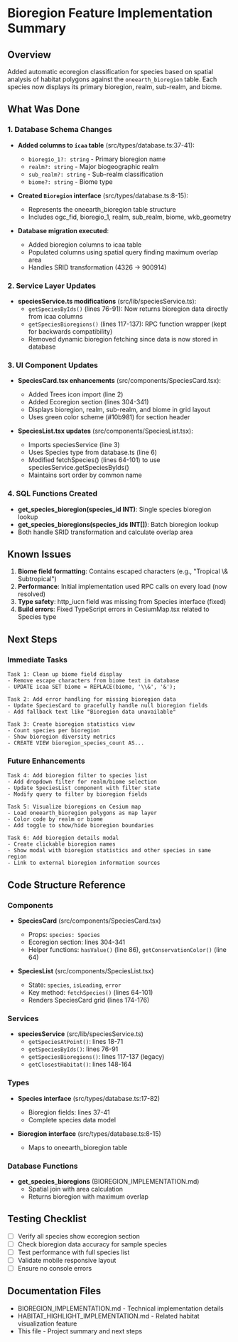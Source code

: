 # Bioregion Feature Implementation Summary

## Overview
Added automatic ecoregion classification for species based on spatial analysis of habitat polygons against the `oneearth_bioregion` table. Each species now displays its primary bioregion, realm, sub-realm, and biome.

## What Was Done

### 1. Database Schema Changes
- **Added columns to `icaa` table** (src/types/database.ts:37-41):
  - `bioregio_1?: string` - Primary bioregion name
  - `realm?: string` - Major biogeographic realm
  - `sub_realm?: string` - Sub-realm classification  
  - `biome?: string` - Biome type

- **Created `Bioregion` interface** (src/types/database.ts:8-15):
  - Represents the oneearth_bioregion table structure
  - Includes ogc_fid, bioregio_1, realm, sub_realm, biome, wkb_geometry

- **Database migration executed**:
  - Added bioregion columns to icaa table
  - Populated columns using spatial query finding maximum overlap area
  - Handles SRID transformation (4326 → 900914)

### 2. Service Layer Updates
- **speciesService.ts modifications** (src/lib/speciesService.ts):
  - `getSpeciesByIds()` (lines 76-91): Now returns bioregion data directly from icaa columns
  - `getSpeciesBioregions()` (lines 117-137): RPC function wrapper (kept for backwards compatibility)
  - Removed dynamic bioregion fetching since data is now stored in database

### 3. UI Component Updates
- **SpeciesCard.tsx enhancements** (src/components/SpeciesCard.tsx):
  - Added Trees icon import (line 2)
  - Added Ecoregion section (lines 304-341)
  - Displays bioregion, realm, sub-realm, and biome in grid layout
  - Uses green color scheme (#10b981) for section header

- **SpeciesList.tsx updates** (src/components/SpeciesList.tsx):
  - Imports speciesService (line 3)
  - Uses Species type from database.ts (line 6)
  - Modified fetchSpecies() (lines 64-101) to use speciesService.getSpeciesByIds()
  - Maintains sort order by common name

### 4. SQL Functions Created
- **get_species_bioregion(species_id INT)**: Single species bioregion lookup
- **get_species_bioregions(species_ids INT[])**: Batch bioregion lookup
- Both handle SRID transformation and calculate overlap area

## Known Issues

1. **Biome field formatting**: Contains escaped characters (e.g., "Tropical \\& Subtropical")
2. **Performance**: Initial implementation used RPC calls on every load (now resolved)
3. **Type safety**: http_iucn field was missing from Species interface (fixed)
4. **Build errors**: Fixed TypeScript errors in CesiumMap.tsx related to Species type

## Next Steps

### Immediate Tasks
```
Task 1: Clean up biome field display
- Remove escape characters from biome text in database
- UPDATE icaa SET biome = REPLACE(biome, '\\&', '&');
```

```
Task 2: Add error handling for missing bioregion data
- Update SpeciesCard to gracefully handle null bioregion fields
- Add fallback text like "Bioregion data unavailable"
```

```
Task 3: Create bioregion statistics view
- Count species per bioregion
- Show bioregion diversity metrics
- CREATE VIEW bioregion_species_count AS...
```

### Future Enhancements
```
Task 4: Add bioregion filter to species list
- Add dropdown filter for realm/biome selection
- Update SpeciesList component with filter state
- Modify query to filter by bioregion fields
```

```
Task 5: Visualize bioregions on Cesium map
- Load oneearth_bioregion polygons as map layer
- Color code by realm or biome
- Add toggle to show/hide bioregion boundaries
```

```
Task 6: Add bioregion details modal
- Create clickable bioregion names
- Show modal with bioregion statistics and other species in same region
- Link to external bioregion information sources
```

## Code Structure Reference

### Components
- **SpeciesCard** (src/components/SpeciesCard.tsx)
  - Props: `species: Species`
  - Ecoregion section: lines 304-341
  - Helper functions: `hasValue()` (line 86), `getConservationColor()` (line 64)

- **SpeciesList** (src/components/SpeciesList.tsx)
  - State: `species`, `isLoading`, `error`
  - Key method: `fetchSpecies()` (lines 64-101)
  - Renders SpeciesCard grid (lines 174-176)

### Services
- **speciesService** (src/lib/speciesService.ts)
  - `getSpeciesAtPoint()`: lines 18-71
  - `getSpeciesByIds()`: lines 76-91
  - `getSpeciesBioregions()`: lines 117-137 (legacy)
  - `getClosestHabitat()`: lines 148-164

### Types
- **Species interface** (src/types/database.ts:17-82)
  - Bioregion fields: lines 37-41
  - Complete species data model

- **Bioregion interface** (src/types/database.ts:8-15)
  - Maps to oneearth_bioregion table

### Database Functions
- **get_species_bioregions** (BIOREGION_IMPLEMENTATION.md)
  - Spatial join with area calculation
  - Returns bioregion with maximum overlap

## Testing Checklist
- [ ] Verify all species show ecoregion section
- [ ] Check bioregion data accuracy for sample species
- [ ] Test performance with full species list
- [ ] Validate mobile responsive layout
- [ ] Ensure no console errors

## Documentation Files
- BIOREGION_IMPLEMENTATION.md - Technical implementation details
- HABITAT_HIGHLIGHT_IMPLEMENTATION.md - Related habitat visualization feature
- This file - Project summary and next steps